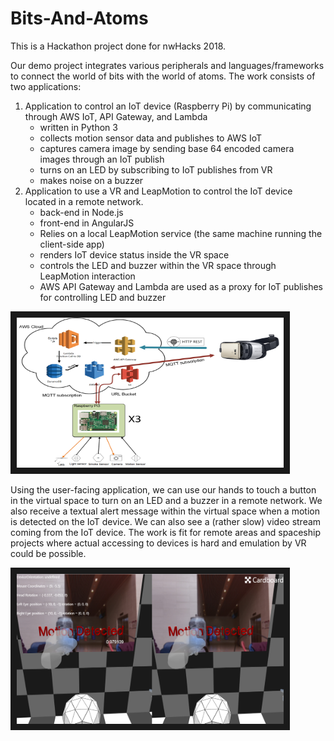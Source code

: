 # Bits-And-Atoms

This is a Hackathon project done for nwHacks 2018.

Our demo project integrates various peripherals and languages/frameworks to connect the world of bits with the world of atoms.
The work consists of two applications:
1. Application to control an IoT device (Raspberry Pi) by communicating through AWS IoT, API Gateway, and Lambda
    - written in Python 3
    - collects motion sensor data and publishes to AWS IoT
    - captures camera image by sending base 64 encoded camera images through an IoT publish
    - turns on an LED by subscribing to IoT publishes from VR
    - makes noise on a buzzer
2. Application to use a VR and LeapMotion to control the IoT device located in a remote network.
    - back-end in Node.js
    - front-end in AngularJS
    - Relies on a local LeapMotion service (the same machine running the client-side app)
    - renders IoT device status inside the VR space
    - controls the LED and buzzer within the VR space through LeapMotion interaction
    - AWS API Gateway and Lambda are used as a proxy for IoT publishes for controlling LED and buzzer


<img src="https://raw.githubusercontent.com/Kanac/NWHacks-2018-Bits-And-Atoms/master/AWS_IoT_VR.png" alt="Screenshot" width="427" height="240" border="10"/>

Using the user-facing application, we can use our hands to touch a button in the virtual space to turn on an LED and a buzzer in a remote network. We also receive a textual alert message within the virtual space when a motion is detected on the IoT device. We can also see a (rather slow) video stream coming from the IoT device. The work is fit for remote areas and spaceship projects where actual accessing to devices is hard and emulation by VR could be possible.

<img src="https://raw.githubusercontent.com/Kanac/NWHacks-2018-Bits-And-Atoms/master/vr.png" alt="Screenshot" width="427" height="240" border="10"/>
